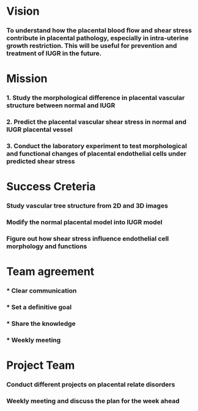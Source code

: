 # Vision
### **To understand how the placental blood flow and shear stress contribute in placental pathology, especially in intra-uterine growth restriction. This will be useful for prevention and treatment of IUGR in the future.**

# Mission
### 1. Study the morphological difference in placental vascular structure between normal and IUGR 
### 2. Predict the placental vascular shear stress in normal and IUGR placental vessel
### 3. Conduct the laboratory experiment to test morphological and functional changes of placental endothelial cells under predicted shear stress

# Success Creteria
### Study vascular tree structure from 2D and 3D images
### Modify the normal placental model into IUGR model
### Figure out how shear stress influence endothelial cell morphology and functions

# Team agreement
### * Clear communication 
### * Set a definitive goal
### * Share the knowledge 
### * Weekly meeting

# Project Team 
### Conduct different projects on placental relate disorders
### Weekly meeting and discuss the plan for the week ahead
